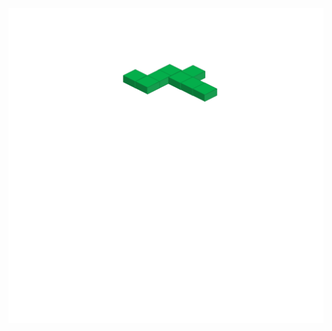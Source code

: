 <img src="./header.svg"></img>

<!---
0x0256c03a/0x0256c03a is a ✨ special ✨ repository because its `README.md` (this file) appears on your GitHub profile.
You can click the Preview link to take a look at your changes.
--->
